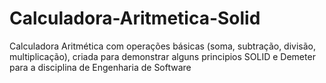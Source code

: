 # Calculadora-Aritmetica-Solid
Calculadora Aritmética com operações básicas (soma, subtração, divisão, multiplicação), criada para demonstrar alguns principios SOLID e Demeter para a disciplina de Engenharia de Software
